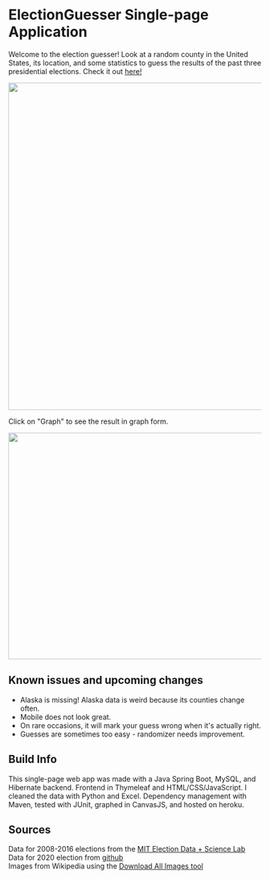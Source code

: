 # ElectionGuesser Single-page Application
Welcome to the election guesser! Look at a random county in the United States, its location, and some statistics to guess the results of the past three presidential elections. Check it out <a href="https://www.electionguesser.com/" target="_blank">here!</a>

<img src="https://i.imgur.com/Sx1rhKE.png" width="650" height="650">

Click on "Graph" to see the result in graph form.

<img src="https://i.imgur.com/zUjA4p2.png" width="800" height="450">

<h2>Known issues and upcoming changes</h2>
<ul>
  <li>Alaska is missing! Alaska data is weird because its counties change often.</li>
  <li>Mobile does not look great.</li>
  <li>On rare occasions, it will mark your guess wrong when it's actually right. </li>
  <li>Guesses are sometimes too easy - randomizer needs improvement.</li>
</ul>  

<h2>Build Info</h2>
This single-page web app was made with a Java Spring Boot, MySQL, and Hibernate backend. Frontend in Thymeleaf and HTML/CSS/JavaScript. I cleaned the data with Python and Excel. Dependency management with Maven, tested with JUnit, graphed in CanvasJS, and hosted on heroku.

<h2>Sources</h2>

Data for 2008-2016 elections from the <a href="https://dataverse.harvard.edu/dataset.xhtml?persistentId=doi:10.7910/DVN/VOQCHQ" target="_blank">MIT Election Data + Science Lab</a>
<br>
Data for 2020 election from <a href="https://github.com/tonmcg/US_County_Level_Election_Results_08-20" target="_blank">github</a> 
<br>
Images from Wikipedia using the <a href="https://chrome.google.com/webstore/detail/download-all-images/nnffbdeachhbpfapjklmpnmjcgamcdmm" target="_blank">Download All Images tool</a> 
